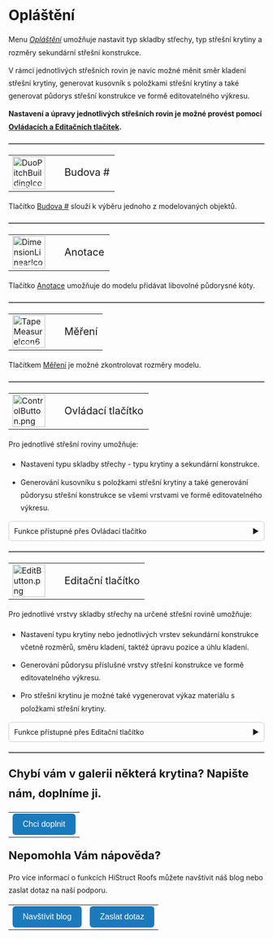 <!DOCTYPE html>
<html>
<head>
  <meta charset="UTF-8">
  <title>Opláštění</title>
</head>

<style>
    body{ /* Nastavení okrajů a řádkování pro celý dokument */
      line-height: 1.8;
      padding-top: 30px;
      padding-right: 30px;
      padding-bottom: 30px;
      padding-left: 30px;
    }
    h1{ /* Styl hlavního nadpisu */
      font-size: 28px;
      border-bottom: none;
      margin-top: 10px;
      margin-bottom: 0px;
    }
    h2{ /* Styl podnadpisů */
      font-size: 22px;
      border-bottom: none;
      margin-top: 10px;
      margin-bottom: 0px;
    }
    h3{ /* Styl podnadpisů */
      font-size: 18px;
      border-bottom: none;
      margin-top: 10px;
      margin-bottom: 0px;
    }
    p{ /* Styl odstavců */
      border-bottom: none;
      margin-top: 10px;
      margin-bottom: 10px;
    }
    hr.main{ /* Hlavní oddělovací čára */
      border: none;
      border-top: 2px solid #555; /* čárkovaná čára */
      height: 1px; /* zruší výšku, protože border se použije místo background */
      margin-top: 20px;
      margin-bottom: 20px;
    }
    hr{ /* Běžná oddělovací čára */
      all: unset; /* zruší úplně veškeré defaultní styly */
      display: block;
      width: 100%;
      border-top: 2px dashed #555;
      margin: 20px 0;
    }
    .btn { /* Styl tlačítek */
      margin-top: 0px;
      padding: 12px 20px;
      background-color: rgb(27,122,187);
      color: white;
      border: none;
      border-radius: 6px;
      cursor: pointer;
      font-size: 16px;
    }
    .btn:hover { /* Styl tlačítek při najetí myší */
      background-color: rgb(20,90,140);
    }
</style>

<body>

  <h1>Opláštění</h1>

  <p>Menu <u><i>Opláštění</i></u> umožňuje nastavit typ skladby střechy, typ střešní krytiny a rozměry sekundární střešní konstrukce.</p>

  <p>V rámci jednotlivých střešních rovin je navíc možné měnit směr kladení střešní krytiny, generovat kusovník s položkami střešní krytiny a také generovat půdorys střešní konstrukce ve formě editovatelného výkresu.</p>

  <p><b>Nastavení a úpravy jednotlivých střešních rovin je možné provést pomocí <u>Ovládacích a Editačních tlačítek</u>.</b></p>

  <hr class="main"> <!-- Vodorovná čára jako oddělovač sekce -->

  <table>
    <tr>
      <td>
        <div style="position: relative; width: 64px; height: 64px;">
          <img src="img/DuoPitchBuildingIcon64x64.png" alt="DuoPitchBuildingIcon64x64.png" width="64" height="64">
          <div style="position: absolute; bottom: 0; width: 100%; color: white; font-size: 12px; text-align: center;">
            Budova #
          </div>
        </div>
      </td>
      <td style="vertical-align: middle; font-size: 20px; padding-left: 30px;">
        Budova #
      </td>
    </tr>
  </table>

  <p>Tlačítko <u>Budova #</u> slouží k výběru jednoho z modelovaných objektů.</p>

  <hr class="main"> <!-- Vodorovná čára jako oddělovač sekce -->

  <table>
    <tr>
      <td>
        <div style="position: relative; width: 64px; height: 64px;">
          <img src="img/DimensionLinearIcon64x64.png" alt="DimensionLinearIcon64x64.png" width="64" height="64">
          <div style="position: absolute; bottom: 0; width: 100%; color: white; font-size: 12px; text-align: center;">
            Anotace
          </div>
        </div>
      </td>
      <td style="vertical-align: middle; font-size: 20px; padding-left: 30px;">
        Anotace
      </td>
    </tr>
  </table>

  <p>Tlačítko <u>Anotace</u> umožňuje do modelu přidávat libovolné půdorysné kóty.</p>

  <hr class="main"> <!-- Vodorovná čára jako oddělovač sekce -->

  <table>
    <tr>
      <td>
        <div style="position: relative; width: 64px; height: 64px;">
          <img src="img/TapeMeasureIcon64x64.png" alt="TapeMeasureIcon64x64.png" width="64" height="64">
          <div style="position: absolute; bottom: 0; width: 100%; color: white; font-size: 12px; text-align: center;">
            Měření
          </div>
        </div>
      </td>
      <td style="vertical-align: middle; font-size: 20px; padding-left: 30px;">
        Měření
      </td>
    </tr>
  </table>

  <p>Tlačítkem <u>Měření</u> je možné zkontrolovat rozměry modelu.</p>

  <hr class="main"> <!-- Vodorovná čára jako oddělovač sekce -->

<table>
  <tr>
    <td><img src="img/ControlButton.png" alt="ControlButton.png" width="64"></td>
    <td style="vertical-align: middle; font-size: 20px; padding-left: 30px">Ovládací tlačítko</td>
  </tr> 
</table>

<p>Pro jednotlivé střešní roviny umožňuje:</p>

<ul>
  <li><p>Nastavení typu skladby střechy - typu krytiny a sekundární konstrukce.</p></li>
  <li><p>Generování kusovníku s položkami střešní krytiny a také generování půdorysu střešní konstrukce se všemi vrstvami ve formě editovatelného výkresu.</p></li>
</ul>

<details>
<style>
  details summary {
    display: flex;
    align-items: center;
    justify-content: space-between;
    cursor: pointer;
    list-style: none; /* skryje defaultní trojúhelník v některých prohlížečích */
    padding: 6px 10px;
    border: 1px solid #ccc;
    border-radius: 6px;
  }
  /* vlastní šipka */
  details summary::after {
    content: "▶"; /* trojúhelník */
    transition: transform 0.25s ease;
  }
  /* při otevření se otočí */
  details[open] summary::after {
    transform: rotate(90deg);
  }
  /* rámeček pro obsah */
  details .panel {
    margin-top: 8px;
    padding: 10px 10px;
    border: 1px solid #ccc;
    border-radius: 6px;
  }
</style>
  <summary>
    <span>Funkce přístupné přes Ovládací tlačítko</span>
  </summary>
  <div class="panel">
  <h1>Opláštění > Střešní rovina</h1>

<p>V menu <u><i>Opláštění > Střešní rovina</i></u> přístupném přes <u>Ovládací tlačítko</u> je pro jednotlivé střešní roviny možné :</p>

<ul>
  <li><p>Nastavení typu skladby střechy - typu krytiny a sekundární konstrukce.</p></li>
  <li><p>Generování kusovníku s položkami střešní krytiny a také generování půdorysu střešní konstrukce se všemi vrstvami ve formě editovatelného výkresu.</p></li>
</ul>

<p><b><u>Ovládací a Editační tlačítka</u> upravují vlastnosti střešní konstrukce pouze na vybrané střešní rovině.</b></p>

<hr class="main"> <!-- Vodorovná čára jako oddělovač sekce -->

<table>
  <tr>
    <td>
      <div style="position: relative; width: 64px; height: 64px;">
        <img src="img/EditPropertiesIcon64x64.png" alt="EditPropertiesIcon64x64.png" width="64" height="64">
        <div style="position: absolute; bottom: 0; width: 100%; background: none; color: white; font-size: 12px; text-align: center;">Vlastnosti</div>
      </div>
    </td>
    <td style="vertical-align: middle; font-size: 20px; padding-left: 30px;">Vlastnosti</td>
  </tr>
</table>

<p>Tlačítko <u>Vlastnosti</u> umožňuje pojmenovat určenou střešní rovinu a upravit excentricitu střechy, tedy odsazení vygenerované střešní roviny od její skutečné polohy.</p>

<hr class="main"> <!-- Vodorovná čára jako oddělovač sekce -->

<table>
  <tr>
    <td>
      <div style="position: relative; width: 64px; height: 64px;">
        <img src="img/WallPartIcon64x64.png" alt="WallPartIcon64x64.png" width="64" height="64">
        <div style="position: absolute; bottom: 0; width: 100%; background: none; color: white; font-size: 12px; text-align: center;">Materiály</div>
      </div>
    </td>
    <td style="vertical-align: middle; font-size: 20px; padding-left: 30px;">Materiály</td>
  </tr>
</table>

<p>Nastavení skladby střešní konstrukce se provádí pomocí tlačítek:</p>

<ul>
  <li><p><u>Vrchní vrstva</u></p></li>
  <li><p><u>Nižší vrstvy</u></p></li>
</ul>

<p>
Pro některé krytiny může být v defaultním stavu tlačítko <u>Nižší vrstvy</u> schované a sekundární konstrukce pak pro takovou krytinu není generována.
</p> 

<hr> <!-- Vodorovná čára jako oddělovač sekce -->

<table>
  <tr>
    <td>
      <div style="position: relative; width: 64px; height: 64px;">
        <img src="img/RoofTopLayer_64x64.png" alt="RoofTopLayer_64x64.png" width="64" height="64">
      <div style="position: absolute; bottom: 0; width: 100%; background: none; color: white; font-size: 10px; text-align: center;">
      Vrchní vrstva
      </div>
      </div>
    </td>
    <td style="vertical-align: middle; font-size: 20px; padding-left: 30px">
      Vrchní vrstva
    </td>
  </tr>
</table>

<ul>
  <li><p>Umožňuje výběr střešní krytiny z připravené galerie výrobků.</p></li>
</ul>

<hr> <!-- Vodorovná čára jako oddělovač sekce -->

<table>
  <tr>
    <td>
      <div style="position: relative; width: 64px; height: 64px;">
        <img src="img/RoofLowerLayers_64x64.png" alt="RoofLowerLayers_64x64.png" width="64" height="64">
      <div style="position: absolute; bottom: 0; width: 100%; background: none; color: white; font-size: 10px; text-align: center;">
      Nižší vrstvy
      </div>
      </div>
    </td>
    <td style="vertical-align: middle; font-size: 20px; padding-left: 30px">
      Nižší vrstvy
    </td>
  </tr>
</table>

<ul>
  <li><p>Umožňuje výběr typu skladby sekundární konstrukce z připravené galerie výrobků.</p></li>
</ul>

<hr class="main"> <!-- Vodorovná čára jako oddělovač sekce -->

<table>
  <tr>
    <td>
      <div style="position: relative; width: 64px; height: 64px;">
        <img src="img/BomIcon64x64.png" alt="BomIcon64x64.png" width="64" height="64">
        <div style="position: absolute; bottom: 0; width: 100%; background: none; color: white; font-size: 12px; text-align: center;">Kusovník</div>
      </div>
    </td>
    <td style="vertical-align: middle; font-size: 20px; padding-left: 30px;">Kusovník</td>
  </tr>
</table>

<p>Generuje soupis položek střešní krytiny pro příslušnou střešní rovinu do přehledné tabulky.</p>

<hr class="main"> <!-- Vodorovná čára jako oddělovač sekce -->

<table>
  <tr>
    <td>
      <div style="position: relative; width: 64px; height: 64px;">
        <img src="img/MainDrawings64x64.png" alt="MainDrawings64x64.png" width="64" height="64">
        <div style="position: absolute; bottom: 0; width: 100%; background: none; color: white; font-size: 12px; text-align: center;">Výkres</div>
      </div>
    </td>
    <td style="vertical-align: middle; font-size: 20px; padding-left: 30px;">Výkres</td>
  </tr>
</table>

<p>Generuje výkres určené střešní roviny včetně celé skladby střešní konstrukce. Výkres je možné dále editovat, doplnit popisky a kótami.</p>
</div>
</details>


<hr class="main"> <!-- Vodorovná čára jako oddělovač sekce -->

<table>
  <tr>
    <td><img src="img/EditButton.png" alt="EditButton.png" width="64"></td>
    <td style="vertical-align: middle; font-size: 20px; padding-left: 30px">Editační tlačítko</td>
  </tr> 
</table>

<p>Pro jednotlivé vrstvy skladby střechy na určené střešní rovině umožňuje:</p>

<ul>
  <li><p>Nastavení typu krytiny nebo jednotlivých vrstev sekundární konstrukce včetně rozměrů, směru kladení, taktéž úpravu pozice a úhlu kladení.</p></li>
  <li><p>Generování půdorysu příslušné vrstvy střešní konstrukce ve formě editovatelného výkresu.</p></li>
  <li><p>Pro střešní krytinu je možné také vygenerovat výkaz materiálu s položkami střešní krytiny.</p></li>
</ul>

<details>
<style>
  details summary {
    display: flex;
    align-items: center;
    justify-content: space-between;
    cursor: pointer;
    list-style: none; /* skryje defaultní trojúhelník v některých prohlížečích */
    padding: 6px 10px;
    border: 1px solid #ccc;
    border-radius: 6px;
  }
  /* vlastní šipka */
  details summary::after {
    content: "▶"; /* trojúhelník */
    transition: transform 0.25s ease;
  }
  /* při otevření se otočí */
  details[open] summary::after {
    transform: rotate(90deg);
  }
  /* rámeček pro obsah */
  details .panel {
    margin-top: 8px;
    padding: 10px 10px;
    border: 1px solid #ccc;
    border-radius: 6px;
  }
</style>
  <summary>
    <span>Funkce přístupné přes Editační tlačítko</span>
  </summary>
  <div class="panel">
  <h1>Opláštění &gt; Střešní vrstva</h1>

<p>
  Menu <u><i>Opláštění &gt; Střešní vrstva</i></u> přístupném přes <u>Editační tlačítko</u> umožňuje pro jednotlivé vrstvy skladby střechy na určené střešní rovině:</p>

<ul>
  <li><p>Nastavení typu krytiny nebo jednotlivých vrstev sekundární konstrukce včetně rozměrů, směru kladení, taktéž úpravu pozice a úhlu kladení.</p></li>
  <li><p>Generování půdorysu příslušné vrstvy střešní konstrukce ve formě editovatelného výkresu.</p></li>
  <li><p>Pro střešní krytinu je možné také vygenerovat výkaz materiálu s položkami střešní krytiny.</p></li>
</ul>

<p>
  Možnosti nastavení se liší v závislosti na typu střešní krytiny či sekundární konstrukce.
</p>

<p>
  <b><u>Ovládací a Editační tlačítka</u> upravují vlastnosti střešní konstrukce pouze na vybrané střešní rovině.</b>
</p>

<hr class="main"> <!-- Vodorovná čára jako oddělovač sekce -->

<table>
  <tr>
    <td>
      <div style="position: relative; width: 64px; height: 64px;">
        <img src="img/TilingEditIcon64x64.png" alt="TilingEditIcon64x64.png" width="64" height="64">
        <div style="position: absolute; bottom: 0; width: 100%; background: none; color: white; font-size: 12px; text-align: center;">Kladení</div>
      </div>
    </td>
    <td>
      <div style="position: relative; width: 64px; height: 64px;">
        <img src="img/TilingEditIcon64x64.png" alt="TilingEditIcon64x64.png" width="64" height="64">
        <div style="position: absolute; bottom: 0; width: 100%; background: none; color: white; font-size: 12px; text-align: center;">Síť</div>
      </div>
    </td>
    <td>
      <div style="position: relative; width: 64px; height: 64px;">
        <img src="img/TilingEditIcon64x64.png" alt="TilingEditIcon64x64.png" width="64" height="64">
        <div style="position: absolute; bottom: 0; width: 100%; background: none; color: white; font-size: 12px; text-align: center;">Rámy</div>
      </div>
    </td>
    <td>
      <div style="position: relative; width: 64px; height: 64px;">
        <img src="img/TilingEditIcon64x64.png" alt="TilingEditIcon64x64.png" width="64" height="64">
        <div style="position: absolute; bottom: 0; width: 100%; background: none; color: white; font-size: 12px; text-align: center;">Vrstva</div>
      </div>
    </td>
    <td style="vertical-align: middle; font-size: 20px; padding-left: 30px;">
      Kladení / Síť / Rámy / Vrstva
    </td>
  </tr>
</table>

<h3>Kladení</h3>

<ul>
<li><p>
  Tlačítko <u>Kladení</u> umožňuje výběr materiálu pro danou vrstvu střešní konstrukce z připravené galerie výrobků.
  </p></li>
<li><p>Dále umožňuje nastavit směr, úhel a posun kladení prvků střešní krytiny od okraje střechy.
</p></li>

<li><p>
  Po kliknutí na zvolený prvek střešní krytiny je možné prvek prodloužit na začátku i na konci o zvolenou délku, případně editovat jeho barvu.
  Taktéž umožňuje nastavení přesahů a barvy jednotlivých kusů krytiny.
</p></li>

<li><p>
<table>
  <tr>
    <td>
      <img src="img/AddOffsetButton.png" alt="AddOffsetButton.png" width="50">
    </td>
    <td style="vertical-align: middle; font-size: 15px; padding-left: 30px;">
      Přesah
    </td>
  </tr> 
</table>
</p></li>

<ul><li><p>
  Tlačítko <u>Přesah</u> v modelu umožňuje nastavit přesah krytiny přes danou střešní hranu.
</p></li></ul>
</ul>

<h3>Síť</h3>

<ul>
<li><p>Tlačítko <u>Síť</u> umožňuje výběr materiálu pro danou vrstvu střešní konstrukce z připravené galerie výrobků, zde je možné vybrat požadovaný průřez latí včetně jejich rozteče.
</p></li>

<li><p>Dále umožňuje nastavit rozteče mezi prvky laťování, upravit úhel kladené vrstvy laťování a odsazení prvního prvku od kraje střechy.
</p></li>
</ul>

<h3>Rámy</h3>

<ul>
<li><p>
  Tlačítko <u>Rámy</u> umožňuje výběr materiálu pro danou vrstvu střešní konstrukce z připravené galerie výrobků, zde je možné vybrat požadovaný průřez prvků sekundární konstrukce.
  </p></li>
</ul>

<h3>Vrstva</h3>
<ul>
<li><p>
  ...Funkcionalita tlačítka <u>Vrstva</u> se připravuje pro budoucí verzi programu...
</p></li>
</ul>

<hr class="main"> <!-- Vodorovná čára jako oddělovač sekce -->

<table>
  <tr>
    <td>
      <div style="position: relative; width: 64px; height: 64px;">
        <img src="img/BomIcon64x64.png" alt="BomIcon64x64.png" width="64" height="64">
        <div style="position: absolute; bottom: 0; width: 100%; background: none; color: white; font-size: 12px; text-align: center;">Kusovník</div>
      </div>
    </td>
    <td style="vertical-align: middle; font-size: 20px; padding-left: 30px;">
      Kusovník
    </td>
  </tr>
</table>

<p>
  Generuje soupis položek dané vrstvy skladby střešní konstrukcepro příslušnou střešní rovinu do přehledné tabulky.
</p>

<p>
Funckionalita nemusí být dočasně přístupná pro všechny vrstvy sklaby střechy
</p>

<hr class="main"> <!-- Vodorovná čára jako oddělovač sekce -->

<table>
  <tr>
    <td>
      <div style="position: relative; width: 64px; height: 64px;">
        <img src="img/MainDrawings64x64.png" alt="MainDrawings64x64.png" width="64" height="64">
        <div style="position: absolute; bottom: 0; width: 100%; background: none; color: white; font-size: 12px; text-align: center;">Výkres</div>
      </div>
    </td>
    <td style="vertical-align: middle; font-size: 20px; padding-left: 30px;">
      Výkres
    </td>
  </tr>
</table>

<p>
  Generuje výkres určené vrstvy střešní roviny. Výkres je možné dále editovat, doplnit popisky a kótami.
</p>

<hr class="main"> <!-- Vodorovná čára jako oddělovač sekce -->

<table>
  <tr>
    <td>
      <div style="position: relative; width: 64px; height: 64px;">
        <img src="img/TapeMeasureIcon64x64.png" alt="TapeMeasureIcon64x64.png" width="64" height="64">
        <div style="position: absolute; bottom: 0; width: 100%; background: none; color: white; font-size: 12px; text-align: center;">Měření</div>
      </div>
    </td>
    <td style="vertical-align: middle; font-size: 20px; padding-left: 30px;">
      Měření
    </td>
  </tr>
</table>

<p>
  Tlačítkem <u>Měření</u> je možné zkontrolovat rozměry modelu.
</p>
</div>
</details>

<hr class="main"> <!-- Vodorovná čára jako oddělovač sekce -->

  <h2>Chybí vám v galerii některá krytina? Napište nám, doplníme ji.</h2>
  <p>
  <table>
    <tr>
      <td>
        <a href="mailto:jiri.podval@histruct.com?subject=Dotaz na HiStruct konfigurátor budov">
          <button class="btn">Chci doplnit</button>
        </a>
      </td>
    </tr>
  </table>
  </p>

  <h2>Nepomohla Vám nápověda?</h2>
  <p>Pro více informací o funkcích HiStruct Roofs můžete navštívit náš blog nebo zaslat dotaz na naší podporu.</p>

  <table>
    <tr>
      <td>
        <a href="https://docs.histruct.com/cs/" target="_blank" rel="noopener noreferrer">
          <button class="btn">Navštívit blog</button>
        </a>
      </td>
      <td>
        <a href="mailto:support@histruct.com?subject=Dotaz na Support HiStruct">
          <button class="btn">Zaslat dotaz</button>
        </a>
      </td>
    </tr>
  </table>

</body>
</html>

